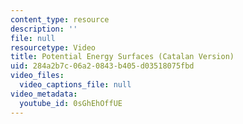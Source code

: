 ```yaml
---
content_type: resource
description: ''
file: null
resourcetype: Video
title: Potential Energy Surfaces (Catalan Version)
uid: 284a2b7c-06a2-0843-b405-d03518075fbd
video_files:
  video_captions_file: null
video_metadata:
  youtube_id: 0sGhEhOffUE
---
```

